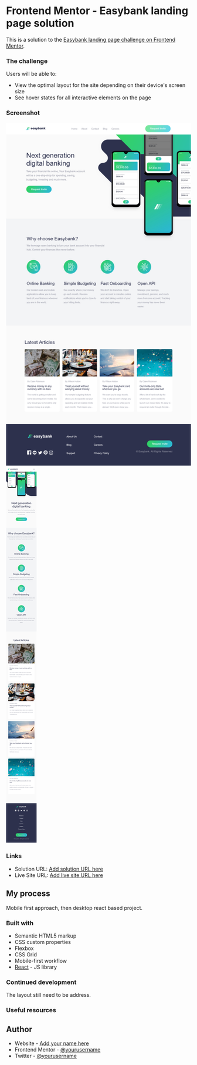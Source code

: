 # Frontend Mentor - Easybank landing page solution

This is a solution to the [Easybank landing page challenge on Frontend Mentor](https://www.frontendmentor.io/challenges/easybank-landing-page-WaUhkoDN).

### The challenge

Users will be able to:

- View the optimal layout for the site depending on their device's screen size
- See hover states for all interactive elements on the page

### Screenshot

![](./React-App-1.png)
![](./React-App-2.png)

### Links

- Solution URL: [Add solution URL here](https://github.com/olanrewajuyusuf/Easybank_landing_page)
- Live Site URL: [Add live site URL here](https://your-live-site-url.com)

## My process

Mobile first approach, then desktop react based project.

### Built with

- Semantic HTML5 markup
- CSS custom properties
- Flexbox
- CSS Grid
- Mobile-first workflow
- [React](https://reactjs.org/) - JS library

### Continued development

The layout still need to be address.

### Useful resources

## Author

- Website - [Add your name here](https://www.your-site.com)
- Frontend Mentor - [@yourusername](https://www.frontendmentor.io/profile/yourusername)
- Twitter - [@yourusername](https://www.twitter.com/yourusername)
